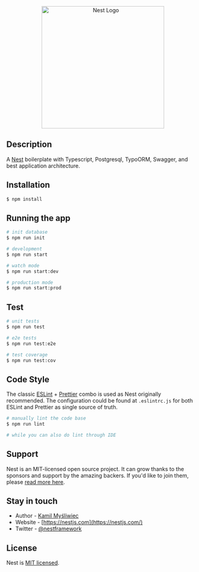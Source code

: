 <p align="center">
  <a href="http://nestjs.com/" target="blank"><img src="https://nestjs.com/img/logo_text.svg" width="320" alt="Nest Logo" /></a>
</p>

## Description

A [Nest](https://github.com/nestjs/nest) boilerplate with Typescript, Postgresql, TypoORM, Swagger, and best application architecture. 

## Installation

```bash
$ npm install
```

## Running the app

```bash
# init database
$ npm run init

# development
$ npm run start

# watch mode
$ npm run start:dev

# production mode
$ npm run start:prod
```

## Test

```bash
# unit tests
$ npm run test

# e2e tests
$ npm run test:e2e

# test coverage
$ npm run test:cov
```

## Code Style

The classic [ESLint](https://eslint.org/) + [Prettier](https://prettier.io/) combo is used as Nest originally recommended. The configuration could be found at `.eslintrc.js` for both ESLint and Prettier as single source of truth. 

```bash
# manually lint the code base     
$ npm run lint

# while you can also do lint through IDE 
```

## Support

Nest is an MIT-licensed open source project. It can grow thanks to the sponsors and support by the amazing backers. If you'd like to join them, please [read more here](https://docs.nestjs.com/support).

## Stay in touch

- Author - [Kamil Myśliwiec](https://kamilmysliwiec.com)
- Website - [https://nestjs.com](https://nestjs.com/)
- Twitter - [@nestframework](https://twitter.com/nestframework)

## License

Nest is [MIT licensed](LICENSE).
